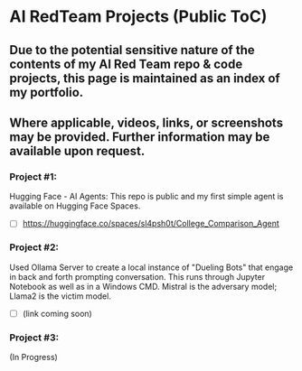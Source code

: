 # AI RedTeam Projects (Public ToC)

## Due to the potential sensitive nature of the contents of my AI Red Team repo & code projects, this page is maintained as an index of my portfolio.
## Where applicable, videos, links, or screenshots may be provided.  Further information may be available upon request.


### Project #1: 
Hugging Face - AI Agents:  This repo is public and my first simple agent is available on Hugging Face Spaces.
- [ ] https://huggingface.co/spaces/sl4psh0t/College_Comparison_Agent


### Project #2: 
Used Ollama Server to create a local instance of "Dueling Bots" that engage in back and forth prompting conversation. This runs through Jupyter Notebook as well as in a Windows CMD. Mistral is the adversary model; Llama2 is the victim model.
- [ ] (link coming soon)


### Project #3:
(In Progress)

